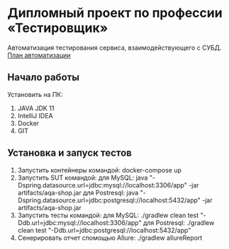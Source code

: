  # Дипломный проект по профессии «Тестировщик»

Автоматизация тестирования сервиса, взаимодействующего с СУБД.
[План автоматизации](Plan.md)

## Начало работы

Установить на ПК:
1. JAVA JDK 11
2. IntelliJ IDEA
3. Docker
4. GIT

## Установка и запуск тестов

1. Запустить контейнеры командой: docker-compose up
2. Запустить SUT командой:
   для MySQL: java "-Dspring.datasource.url=jdbc:mysql://localhost:3306/app" -jar artifacts/aqa-shop.jar
   для Postresql: java "-Dspring.datasource.url=jdbc:postgresql://localhost:5432/app" -jar artifacts/aqa-shop.jar
3. Запустить тесты командой:
   для MySQL: ./gradlew clean test "-Ddb.url=jdbc:mysql://localhost:3306/app"
   для Postresql: ./gradlew clean test "-Ddb.url=jdbc:postgresql://localhost:5432/app"
4. Сенерировать отчет спомощью Allure: ./gradlew allureReport

